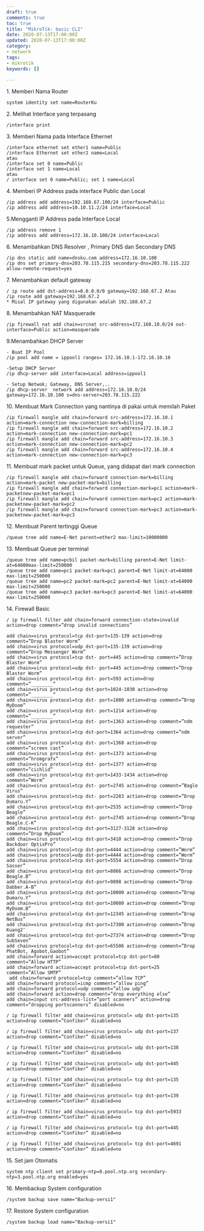 ```yaml
---
draft: true
comments: true
toc: true
title: "MikroTik: basic CLI"
date: 2020-07-13T17:00:00Z
updated: 2020-07-13T17:00:00Z
category: 
- network
tags:
- mikrotik
keywords: []

---
```

1\. Memberi Nama Router

    system identity set name=RouterKu

2\. Melihat Interface yang terpasang

    /interface print

3\. Memberi Nama pada Interface Ethernet

    /interface ethernet set ether1 name=Public
    /interface Ethernet set ether2 name=Local 
    atau
    /interface set 0 name=Public
    /interface set 1 name=Local 
    atau
    / interface set 0 name=Public; set 1 name=Local

4\. Memberi IP Address pada interface Public dan Local

    /ip address add address=192.168.67.100/24 interface=Public
    /ip address add address=10.10.11.2/24 interface=Local

5\.Mengganti IP Address pada Interface Local

    /ip address remove 1
    /ip address add address=172.16.10.100/24 interface=Local

6\. Menambahkan DNS Resolver , Primary DNS dan Secondary DNS

    /ip dns static add name=dnsku.com address=172.16.10.100
    /ip dns set primary-dns=203.78.115.215 secondary-dns=203.78.115.222 allow-remote-request=yes

7\. Menambahkan default gateway

    / ip route add dst-address=0.0.0.0/0 gateway=192.168.67.2 Atau
    /ip route add gateway=192.168.67.2
    * Misal IP gateway yang digunakan adalah 192.168.67.2

8\. Menambahkan NAT Masquerade

    /ip firewall nat add chain=srcnat src-address=172.168.10.0/24 out-interface=Public action=masquerade

9\.Menambahkan DHCP Server

    - Buat IP Pool
    /ip pool add name = ippool1 ranges= 172.16.10.1-172.16.10.10
    
    -Setup DHCP Server
    /ip dhcp-server add interface=Local address=ippool1
    
    - Setup Netwok; Gateway, DNS Server,..
    /ip dhcp-server  network add address=172.16.10.0/24 gateway=172.16.10.100 s=dns-server=203.78.115.222
    

10\. Membuat Mark Connection yang nantinya di pakai untuk memilah Paket

    /ip firewall mangle add chain=forward src-address=172.16.10.1 action=mark-connection new-connection-mark=billing
    /ip firewall mangle add chain=forward src-address=172.16.10.2 action=mark-connection new-connection-mark=pc1
    /ip firewall mangle add chain=forward src-address=172.16.10.3 action=mark-connection new-connection-mark=pc2
    /ip firewall mangle add chain=forward src-address=172.16.10.4 action=mark-connection new-connection-mark=pc3

11\. Membuat mark packet untuk Queue, yang didapat dari mark connection

    /ip firewall mangle add chain=forward connection-mark=billing action=mark-packet new-packet-mark=billing
    /ip firewall mangle add chain=forward connection-mark=pc1 action=mark-packetnew-packet-mark=pc1
    /ip firewall mangle add chain=forward connection-mark=pc2 action=mark-packetnew-packet-mark=pc2
    /ip firewall mangle add chain=forward connection-mark=pc3 action=mark-packetnew-packet-mark=pc3

12\. Membuat Parent tertinggi Queue

    /queue tree add name=E-Net parent=ether2 max-limit=10000000

13\. Membuat Queue per terminal

    /queue tree add name=pcbil packet-mark=billing parent=E-Net limit-at=64000max-limit=250000
    /queue tree add name=pc1 packet-mark=pc1 parent=E-Net limit-at=64000 max-limit=250000
    /queue tree add name=pc2 packet-mark=pc2 parent=E-Net limit-at=64000 max-limit=250000
    /queue tree add name=pc3 packet-mark=pc3 parent=E-Net limit-at=64000 max-limit=250000

14\. Firewall Basic

    / ip firewall filter add chain=forward connection-state=invalid action=drop comment=”drop invalid connections”
    
    add chain=virus protocol=tcp dst-port=135-139 action=drop comment=”Drop Blaster Worm”
    add chain=virus protocol=udp dst-port=135-139 action=drop comment=”Drop Messenger Worm”
    add chain=virus protocol=tcp dst- port=445 action=drop comment=”Drop Blaster Worm”
    add chain=virus protocol=udp dst- port=445 action=drop comment=”Drop Blaster Worm”
    add chain=virus protocol=tcp dst- port=593 action=drop comment=”________”
    add chain=virus protocol=tcp dst-port=1024-1030 action=drop comment=”________”
    add chain=virus protocol=tcp dst- port=1080 action=drop comment=”Drop MyDoom”
    add chain=virus protocol=tcp dst- port=1214 action=drop comment=”________”
    add chain=virus protocol=tcp dst- port=1363 action=drop comment=”ndm requester”
    add chain=virus protocol=tcp dst-port=1364 action=drop comment=”ndm server”
    add chain=virus protocol=tcp dst- port=1368 action=drop comment=”screen cast”
    add chain=virus protocol=tcp dst- port=1373 action=drop comment=”hromgrafx”
    add chain=virus protocol=tcp dst- port=1377 action=drop comment=”cichlid”
    add chain=virus protocol=tcp dst-port=1433-1434 action=drop comment=”Worm”
    add chain=virus protocol=tcp dst- port=2745 action=drop comment=”Bagle Virus”
    add chain=virus protocol=tcp dst- port=2283 action=drop comment=”Drop Dumaru.Y”
    add chain=virus protocol=tcp dst-port=2535 action=drop comment=”Drop Beagle”
    add chain=virus protocol=tcp dst- port=2745 action=drop comment=”Drop Beagle.C-K”
    add chain=virus protocol=tcp dst-port=3127-3128 action=drop comment=”Drop MyDoom”
    add chain=virus protocol=tcp dst-port=3410 action=drop comment=”Drop Backdoor OptixPro”
    add chain=virus protocol=tcp dst-port=4444 action=drop comment=”Worm”
    add chain=virus protocol=udp dst-port=4444 action=drop comment=”Worm”
    add chain=virus protocol=tcp dst-port=5554 action=drop comment=”Drop Sasser”
    add chain=virus protocol=tcp dst-port=8866 action=drop comment=”Drop Beagle.B”
    add chain=virus protocol=tcp dst-port=9898 action=drop comment=”Drop Dabber.A-B”
    add chain=virus protocol=tcp dst-port=10000 action=drop comment=”Drop Dumaru.Y”
    add chain=virus protocol=tcp dst-port=10080 action=drop comment=”Drop MyDoom.B”
    add chain=virus protocol=tcp dst-port=12345 action=drop comment=”Drop NetBus”
    add chain=virus protocol=tcp dst-port=17300 action=drop comment=”Drop Kuang2″
    add chain=virus protocol=tcp dst-port=27374 action=drop comment=”Drop SubSeven”
    add chain=virus protocol=tcp dst-port=65506 action=drop comment=”Drop PhatBot, Agobot,Gaobot”
    add chain=forward action=accept protocol=tcp dst-port=80 comment=”Allow HTTP”
    add chain=forward action=accept protocol=tcp dst-port=25 comment=”Allow SMTP”
     add chain=forward protocol=tcp comment=”allow TCP”
    add chain=forward protocol=icmp comment=”allow ping”
    add chain=forward protocol=udp comment=”allow udp”
    add chain=forward action=drop comment=”drop everything else”
    add chain=input src-address-list=”port scanners” action=drop comment=”dropping portscanners” disabled=no
     
    / ip firewall filter add chain=virus protocol= udp dst-port=135 action=drop comment=”Confiker” disabled=no
    
    / ip firewall filter add chain=virus protocol= udp dst-port=137 action=drop comment=”Confiker” disabled=no
    
    / ip firewall filter add chain=virus protocol= udp dst-port=138 action=drop comment=”Confiker” disabled=no
    
    / ip firewall filter add chain=virus protocol= udp dst-port=445 action=drop comment=”Confiker” disabled=no
    
    / ip firewall filter add chain=virus protocol= tcp dst-port=135 action=drop comment=”Confiker” disabled=no
    
    / ip firewall filter add chain=virus protocol= tcp dst-port=139 action=drop comment=”Confiker” disabled=no
    
    / ip firewall filter add chain=virus protocol= tcp dst-port=5933 action=drop comment=”Confiker” disabled=no
    
    / ip firewall filter add chain=virus protocol= tcp dst-port=445 action=drop comment=”Confiker” disabled=no
    
    / ip firewall filter add chain=virus protocol= tcp dst-port=4691 action=drop comment=”Confiker” disabled=no

15\. Set jam Otomatis

    system ntp client set primary-ntp=0.pool.ntp.org secondary-ntp=3.pool.ntp.org enabled=yes
    

16\. Membackup System configuration

    /system backup save name="Backup-versi1"

17\. Restore System configuration

    /system backup load name="Backup-versi1"